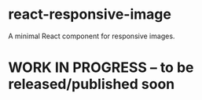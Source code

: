 # react-responsive-image

A minimal React component for responsive images.

# WORK IN PROGRESS – to be released/published soon
